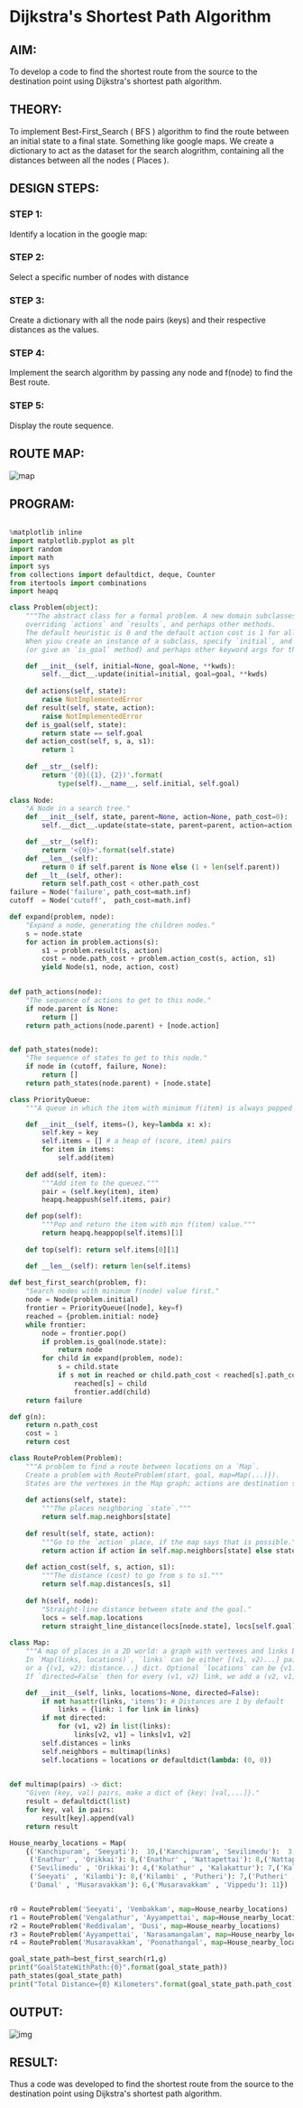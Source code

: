 # Dijkstra's Shortest Path Algorithm
## AIM:

To develop a code to find the shortest route from the source to the destination point using Dijkstra's shortest path algorithm.

## THEORY:
To implement Best-First_Search ( BFS ) algorithm to find the route between an initial state to a final state. Something like google maps. We create a dictionary to act as the dataset for the search alogrithm, containing all the distances between all the nodes ( Places ).

## DESIGN STEPS:

### STEP 1:
Identify a location in the google map:

### STEP 2:
Select a specific number of nodes with distance

### STEP 3:
Create a dictionary with all the node pairs (keys) and their respective distances as the values.

### STEP 4:
Implement the search algorithm by passing any node and f(node) to find the Best route.

### STEP 5:
Display the route sequence.


## ROUTE MAP:

![map](https://user-images.githubusercontent.com/75413726/167609768-a7e30483-2a65-4645-a82d-cd6e8953c71e.jpeg)


## PROGRAM:
```python

%matplotlib inline
import matplotlib.pyplot as plt
import random
import math
import sys
from collections import defaultdict, deque, Counter
from itertools import combinations
import heapq

class Problem(object):
    """The abstract class for a formal problem. A new domain subclasses this,
    overriding `actions` and `results`, and perhaps other methods.
    The default heuristic is 0 and the default action cost is 1 for all states.
    When yiou create an instance of a subclass, specify `initial`, and `goal` states 
    (or give an `is_goal` method) and perhaps other keyword args for the subclass."""

    def __init__(self, initial=None, goal=None, **kwds): 
        self.__dict__.update(initial=initial, goal=goal, **kwds) 
        
    def actions(self, state):        
        raise NotImplementedError
    def result(self, state, action): 
        raise NotImplementedError
    def is_goal(self, state):        
        return state == self.goal
    def action_cost(self, s, a, s1): 
        return 1
    
    def __str__(self):
        return '{0}({1}, {2})'.format(
            type(self).__name__, self.initial, self.goal)
    
class Node:
    "A Node in a search tree."
    def __init__(self, state, parent=None, action=None, path_cost=0):
        self.__dict__.update(state=state, parent=parent, action=action, path_cost=path_cost)

    def __str__(self): 
        return '<{0}>'.format(self.state)
    def __len__(self): 
        return 0 if self.parent is None else (1 + len(self.parent))
    def __lt__(self, other): 
        return self.path_cost < other.path_cost
failure = Node('failure', path_cost=math.inf) 
cutoff  = Node('cutoff',  path_cost=math.inf)

def expand(problem, node):
    "Expand a node, generating the children nodes."
    s = node.state
    for action in problem.actions(s):
        s1 = problem.result(s, action)
        cost = node.path_cost + problem.action_cost(s, action, s1)
        yield Node(s1, node, action, cost)
        

def path_actions(node):
    "The sequence of actions to get to this node."
    if node.parent is None:
        return []  
    return path_actions(node.parent) + [node.action]


def path_states(node):
    "The sequence of states to get to this node."
    if node in (cutoff, failure, None): 
        return []
    return path_states(node.parent) + [node.state]

class PriorityQueue:
    """A queue in which the item with minimum f(item) is always popped first."""

    def __init__(self, items=(), key=lambda x: x): 
        self.key = key
        self.items = [] # a heap of (score, item) pairs
        for item in items:
            self.add(item)
         
    def add(self, item):
        """Add item to the queuez."""
        pair = (self.key(item), item)
        heapq.heappush(self.items, pair)

    def pop(self):
        """Pop and return the item with min f(item) value."""
        return heapq.heappop(self.items)[1]
    
    def top(self): return self.items[0][1]

    def __len__(self): return len(self.items)
    
def best_first_search(problem, f):
    "Search nodes with minimum f(node) value first."
    node = Node(problem.initial)
    frontier = PriorityQueue([node], key=f)
    reached = {problem.initial: node}
    while frontier:
        node = frontier.pop()
        if problem.is_goal(node.state):
            return node
        for child in expand(problem, node):
            s = child.state
            if s not in reached or child.path_cost < reached[s].path_cost:
                reached[s] = child
                frontier.add(child)
    return failure

def g(n): 
    return n.path_cost
    cost = 1
    return cost

class RouteProblem(Problem):
    """A problem to find a route between locations on a `Map`.
    Create a problem with RouteProblem(start, goal, map=Map(...)}).
    States are the vertexes in the Map graph; actions are destination states."""
    
    def actions(self, state): 
        """The places neighboring `state`."""
        return self.map.neighbors[state]
    
    def result(self, state, action):
        """Go to the `action` place, if the map says that is possible."""
        return action if action in self.map.neighbors[state] else state
    
    def action_cost(self, s, action, s1):
        """The distance (cost) to go from s to s1."""
        return self.map.distances[s, s1]
    
    def h(self, node):
        "Straight-line distance between state and the goal."
        locs = self.map.locations
        return straight_line_distance(locs[node.state], locs[self.goal])
    
class Map:
    """A map of places in a 2D world: a graph with vertexes and links between them. 
    In `Map(links, locations)`, `links` can be either [(v1, v2)...] pairs, 
    or a {(v1, v2): distance...} dict. Optional `locations` can be {v1: (x, y)} 
    If `directed=False` then for every (v1, v2) link, we add a (v2, v1) link."""

    def __init__(self, links, locations=None, directed=False):
        if not hasattr(links, 'items'): # Distances are 1 by default
            links = {link: 1 for link in links}
        if not directed:
            for (v1, v2) in list(links):
                links[v2, v1] = links[v1, v2]
        self.distances = links
        self.neighbors = multimap(links)
        self.locations = locations or defaultdict(lambda: (0, 0))

        
def multimap(pairs) -> dict:
    "Given (key, val) pairs, make a dict of {key: [val,...]}."
    result = defaultdict(list)
    for key, val in pairs:
        result[key].append(val)
    return result

House_nearby_locations = Map(
    {('Kanchipuram', 'Seeyati'):  10,('Kanchipuram', 'Sevilimedu'):  3,('Kanchipuram' , 'Orikkai'): 4,('Seeyati' , 'Kilambi'): 8,('Seeyati' , 'Enathur'): 12,
     ('Enathur' , 'Orikkai'): 8,('Enathur' , 'Nattapettai'): 8,('Nattapettai' , 'Orikkai'): 4,('Nattapettai' , 'Ayyampettai'): 3,('Orikkai' , 'Kolathur'): 1,
     ('Sevilimedu' , 'Orikkai'): 4,('Kolathur' , 'Kalakattur'): 7,('Kalakattur' , 'Poonathangal'): 9,('Poonathangal' , 'Mamandur'): 6,('Mamandur' , 'Narasamangalam'): 4,('Sevilimedu' , 'Dusi'): 5,
     ('Seeyati' , 'Kilambi'): 8,('Kilambi' , 'Putheri'): 7,('Putheri' , 'Vippedu'): 8,('Vippedu' , 'Vengalathur'): 11,('Vengalathur' , 'Vembakkam'): 5,('Putheri' , 'Reddivalam'): 21,('Reddivalam' , 'Damal'): 8,
     ('Damal' , 'Musaravakkam'): 6,('Musaravakkam' , 'Vippedu'): 11})


r0 = RouteProblem('Seeyati', 'Vembakkam', map=House_nearby_locations)
r1 = RouteProblem('Vengalathur', 'Ayyampettai', map=House_nearby_locations)
r2 = RouteProblem('Reddivalam', 'Dusi', map=House_nearby_locations)
r3 = RouteProblem('Ayyampettai', 'Narasamangalam', map=House_nearby_locations)
r4 = RouteProblem('Musaravakkam', 'Poonathangal', map=House_nearby_locations)

goal_state_path=best_first_search(r1,g)
print("GoalStateWithPath:{0}".format(goal_state_path))
path_states(goal_state_path) 
print("Total Distance={0} Kilometers".format(goal_state_path.path_cost))


```
## OUTPUT:

![img](https://user-images.githubusercontent.com/75413726/167612674-7e2ba868-f383-4a7f-810e-e555d476f5e3.jpg)

## RESULT:

Thus a code was developed to find the shortest route from the source to the destination point using Dijkstra's shortest path algorithm.


